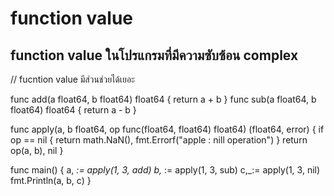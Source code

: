 # function value

## function value ในโปรแกรมที่มีความซับซ้อน complex

// fucntion value มีส่วนช่วยได้เยอะ

func add(a float64, b float64) float64 {
return a + b
}
func sub(a float64, b float64) float64 {
return a - b
}

func apply(a, b float64, op func(float64, float64) float64) (float64, error) {
if op == nil {
return math.NaN(), fmt.Errorf("apple : nill operation")
}
return op(a, b), nil
}

func main() {
a, _:= apply(1, 3, add)
b,_ := apply(1, 3, sub)
c,\_:= apply(1, 3, nil)
fmt.Println(a, b, c)
}
